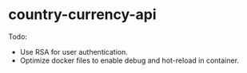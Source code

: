 # country-currency-api
Todo: 
  - Use RSA for user authentication.
  - Optimize docker files to enable debug and hot-reload in container.
